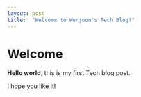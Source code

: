 ```yaml
---
layout: post
title:  "Welcome to Wonjoon's Tech Blog!"
---
```


# Welcome

**Hello world**, this is my first Tech blog post.

I hope you like it!
